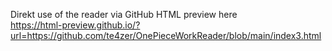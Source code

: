 Direkt use of the reader via GitHub HTML preview here
<br/>
https://html-preview.github.io/?url=https://github.com/te4zer/OnePieceWorkReader/blob/main/index3.html
